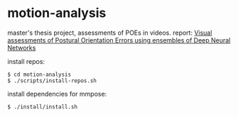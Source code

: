 # motion-analysis

master's thesis project, assessments of POEs in videos.
report: [Visual assessments of Postural Orientation Errors using ensembles of Deep Neural Networks](https://github.com/filipkro/motion-analysis/blob/master/tex/mt-motion-analysis.pdf)

install repos:
```
$ cd motion-analysis
$ ./scripts/install-repos.sh
```

install dependencies for mmpose:
```
$ ./install/install.sh
```
